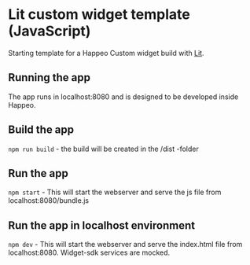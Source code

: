 # Lit custom widget template (JavaScript)

Starting template for a Happeo Custom widget build with [Lit](https://lit.dev).

## Running the app

The app runs in localhost:8080 and is designed to be developed inside Happeo.

## Build the app

`npm run build` - the build will be created in the /dist -folder

## Run the app

`npm start` - This will start the webserver and serve the js file from localhost:8080/bundle.js

## Run the app in localhost environment

`npm dev` - This will start the webserver and serve the index.html file from localhost:8080. Widget-sdk services are mocked.
